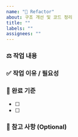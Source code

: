 ```yaml
---
name: "🔧 Refactor"
about: 구조 개선 및 코드 정리
title: ""
labels: ""
assignees: ""
---
```


### ⚖️ 작업 내용

<!-- 리팩터링할 대상이나 구조 변경 내용을 한 줄로 작성해 주세요 -->

### ✅ 작업 이유 / 필요성

<!-- 리팩터링이 필요한 이유를 구체적으로 작성해 주세요 -->

### 🌟 완료 기준

<!-- 리팩터링이 완료된 상태를 판단할 수 있는 기준을 체크리스트로 작성해 주세요 -->

- [ ]
- [ ]

### 📌 참고 사항 (Optional)

<!-- 관련 컴포넌트 경로나 기준 문서가 있다면 작성해 주세요 -->
